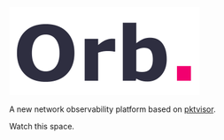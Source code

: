 ![Orb](docs/images/orb-header.png)

A new network observability platform based on [pktvisor](https://github.com/ns1/pktvisor). 

Watch this space.
